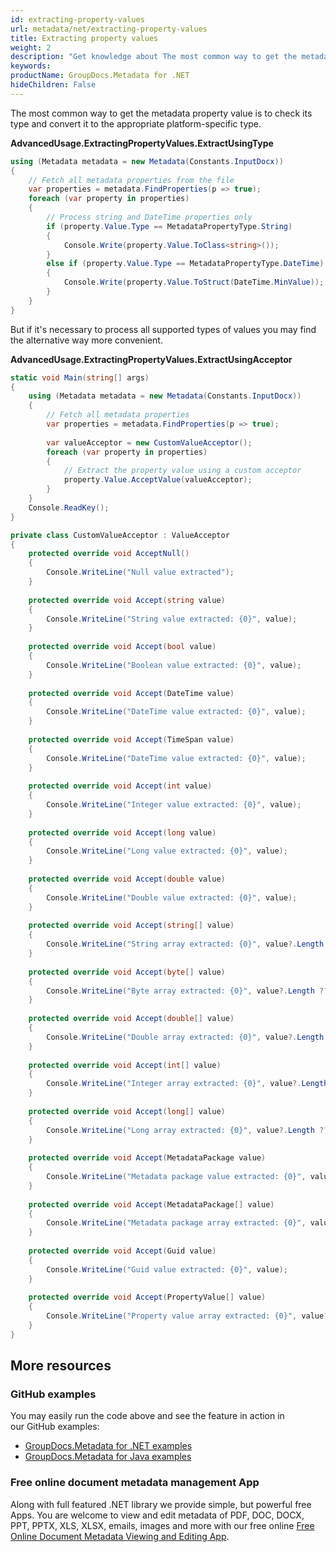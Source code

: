 ```yaml
---
id: extracting-property-values
url: metadata/net/extracting-property-values
title: Extracting property values
weight: 2
description: "Get knowledge about The most common way to get the metadata property value is to check its type and convert it to the appropriate platform-specific type."
keywords: 
productName: GroupDocs.Metadata for .NET
hideChildren: False
---
```

The most common way to get the metadata property value is to check its type and convert it to the appropriate platform-specific type.

**AdvancedUsage.ExtractingPropertyValues.ExtractUsingType**

```csharp
using (Metadata metadata = new Metadata(Constants.InputDocx))
{
	// Fetch all metadata properties from the file
	var properties = metadata.FindProperties(p => true);
	foreach (var property in properties)
	{
		// Process string and DateTime properties only
		if (property.Value.Type == MetadataPropertyType.String)
		{
			Console.Write(property.Value.ToClass<string>());
		}
		else if (property.Value.Type == MetadataPropertyType.DateTime)
		{
			Console.Write(property.Value.ToStruct(DateTime.MinValue));
		}
	}
}
```

But if it's necessary to process all supported types of values you may find the alternative way more convenient.

**AdvancedUsage.ExtractingPropertyValues.ExtractUsingAcceptor**

```csharp
static void Main(string[] args)
{
    using (Metadata metadata = new Metadata(Constants.InputDocx))
    {
        // Fetch all metadata properties
        var properties = metadata.FindProperties(p => true);
 
        var valueAcceptor = new CustomValueAcceptor();
        foreach (var property in properties)
        {
            // Extract the property value using a custom acceptor
            property.Value.AcceptValue(valueAcceptor);
        }
    }
    Console.ReadKey();
}

private class CustomValueAcceptor : ValueAcceptor
{
    protected override void AcceptNull()
    {
        Console.WriteLine("Null value extracted");
    }
 
    protected override void Accept(string value)
    {
        Console.WriteLine("String value extracted: {0}", value);
    }
 
    protected override void Accept(bool value)
    {
        Console.WriteLine("Boolean value extracted: {0}", value);
    }
 
    protected override void Accept(DateTime value)
    {
        Console.WriteLine("DateTime value extracted: {0}", value);
    }
 
    protected override void Accept(TimeSpan value)
    {
        Console.WriteLine("DateTime value extracted: {0}", value);
    }
 
    protected override void Accept(int value)
    {
        Console.WriteLine("Integer value extracted: {0}", value);
    }
 
    protected override void Accept(long value)
    {
        Console.WriteLine("Long value extracted: {0}", value);
    }
 
    protected override void Accept(double value)
    {
        Console.WriteLine("Double value extracted: {0}", value);
    }
 
    protected override void Accept(string[] value)
    {
        Console.WriteLine("String array extracted: {0}", value?.Length ?? 0);
    }
 
    protected override void Accept(byte[] value)
    {
        Console.WriteLine("Byte array extracted: {0}", value?.Length ?? 0);
    }
 
    protected override void Accept(double[] value)
    {
        Console.WriteLine("Double array extracted: {0}", value?.Length ?? 0);
    }
 
    protected override void Accept(int[] value)
    {
        Console.WriteLine("Integer array extracted: {0}", value?.Length ?? 0);
    }
 
    protected override void Accept(long[] value)
    {
        Console.WriteLine("Long array extracted: {0}", value?.Length ?? 0);
    }
 
    protected override void Accept(MetadataPackage value)
    {
        Console.WriteLine("Metadata package value extracted: {0}", value);
    }
 
    protected override void Accept(MetadataPackage[] value)
    {
        Console.WriteLine("Metadata package array extracted: {0}", value?.Length ?? 0);
    }
 
    protected override void Accept(Guid value)
    {
        Console.WriteLine("Guid value extracted: {0}", value);
    }
 
    protected override void Accept(PropertyValue[] value)
    {
        Console.WriteLine("Property value array extracted: {0}", value?.Length ?? 0);
    }
}
```

## More resources
### GitHub examples
You may easily run the code above and see the feature in action in our GitHub examples:
*   [GroupDocs.Metadata for .NET examples](https://github.com/groupdocs-metadata/GroupDocs.Metadata-for-.NET)    
*   [GroupDocs.Metadata for Java examples](https://github.com/groupdocs-metadata/GroupDocs.Metadata-for-Java)    

### Free online document metadata management App
Along with full featured .NET library we provide simple, but powerful free Apps.
You are welcome to view and edit metadata of PDF, DOC, DOCX, PPT, PPTX, XLS, XLSX, emails, images and more with our free online [Free Online Document Metadata Viewing and Editing App](https://products.groupdocs.app/metadata).